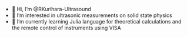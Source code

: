 - 👋 Hi, I’m @RKurihara-Ultrasound
- 👀 I’m interested in ultrasonic measurements on solid state physics
- 🌱 I’m currently learning Julia language for theoretical calculations and the remote control of instruments using VISA 
  
<!---
RKurihara-Ultrasound/RKurihara-Ultrasound is a ✨ special ✨ repository because its `README.md` (this file) appears on your GitHub profile.
You can click the Preview link to take a look at your changes.
--->
